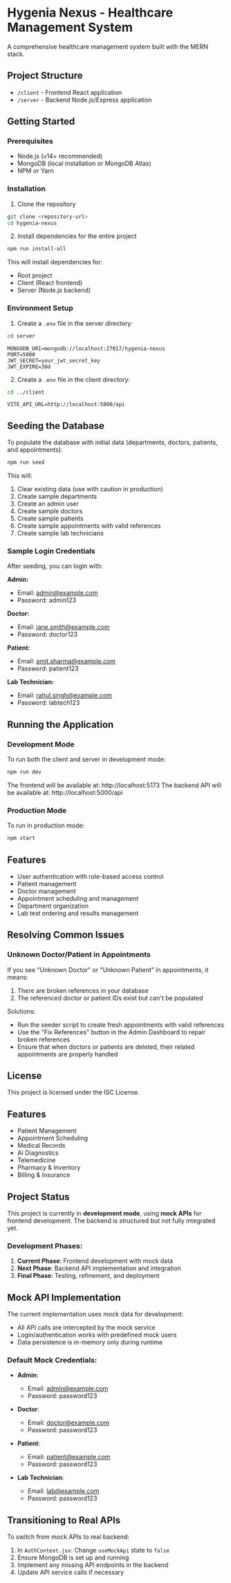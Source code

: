 # Hygenia Nexus - Healthcare Management System

A comprehensive healthcare management system built with the MERN stack.

## Project Structure

- `/client` - Frontend React application
- `/server` - Backend Node.js/Express application

## Getting Started

### Prerequisites

- Node.js (v14+ recommended)
- MongoDB (local installation or MongoDB Atlas)
- NPM or Yarn

### Installation

1. Clone the repository

```bash
git clone <repository-url>
cd hygenia-nexus
```

2. Install dependencies for the entire project

```bash
npm run install-all
```

This will install dependencies for:

- Root project
- Client (React frontend)
- Server (Node.js backend)

### Environment Setup

1. Create a `.env` file in the server directory:

```bash
cd server
```

```
MONGODB_URI=mongodb://localhost:27017/hygenia-nexus
PORT=5000
JWT_SECRET=your_jwt_secret_key
JWT_EXPIRE=30d
```

2. Create a `.env` file in the client directory:

```bash
cd ../client
```

```
VITE_API_URL=http://localhost:5000/api
```

## Seeding the Database

To populate the database with initial data (departments, doctors, patients, and appointments):

```bash
npm run seed
```

This will:

1. Clear existing data (use with caution in production)
2. Create sample departments
3. Create an admin user
4. Create sample doctors
5. Create sample patients
6. Create sample appointments with valid references
7. Create sample lab technicians

### Sample Login Credentials

After seeding, you can login with:

**Admin:**

- Email: admin@example.com
- Password: admin123

**Doctor:**

- Email: jane.smith@example.com
- Password: doctor123

**Patient:**

- Email: amit.sharma@example.com
- Password: patient123

**Lab Technician:**

- Email: rahul.singh@example.com
- Password: labtech123

## Running the Application

### Development Mode

To run both the client and server in development mode:

```bash
npm run dev
```

The frontend will be available at: http://localhost:5173
The backend API will be available at: http://localhost:5000/api

### Production Mode

To run in production mode:

```bash
npm start
```

## Features

- User authentication with role-based access control
- Patient management
- Doctor management
- Appointment scheduling and management
- Department organization
- Lab test ordering and results management

## Resolving Common Issues

### Unknown Doctor/Patient in Appointments

If you see "Unknown Doctor" or "Unknown Patient" in appointments, it means:

1. There are broken references in your database
2. The referenced doctor or patient IDs exist but can't be populated

Solutions:

- Run the seeder script to create fresh appointments with valid references
- Use the "Fix References" button in the Admin Dashboard to repair broken references
- Ensure that when doctors or patients are deleted, their related appointments are properly handled

## License

This project is licensed under the ISC License.

## Features

- Patient Management
- Appointment Scheduling
- Medical Records
- AI Diagnostics
- Telemedicine
- Pharmacy & Inventory
- Billing & Insurance

## Project Status

This project is currently in **development mode**, using **mock APIs** for frontend development. The backend is structured but not fully integrated yet.

### Development Phases:

1. **Current Phase**: Frontend development with mock data
2. **Next Phase**: Backend API implementation and integration
3. **Final Phase**: Testing, refinement, and deployment

## Mock API Implementation

The current implementation uses mock data for development:

- All API calls are intercepted by the mock service
- Login/authentication works with predefined mock users
- Data persistence is in-memory only during runtime

### Default Mock Credentials:

- **Admin**:

  - Email: admin@example.com
  - Password: password123

- **Doctor**:

  - Email: doctor@example.com
  - Password: password123

- **Patient**:

  - Email: patient@example.com
  - Password: password123

- **Lab Technician**:
  - Email: lab@example.com
  - Password: password123

## Transitioning to Real APIs

To switch from mock APIs to real backend:

1. In `AuthContext.jsx`: Change `useMockApi` state to `false`
2. Ensure MongoDB is set up and running
3. Implement any missing API endpoints in the backend
4. Update API service calls if necessary

